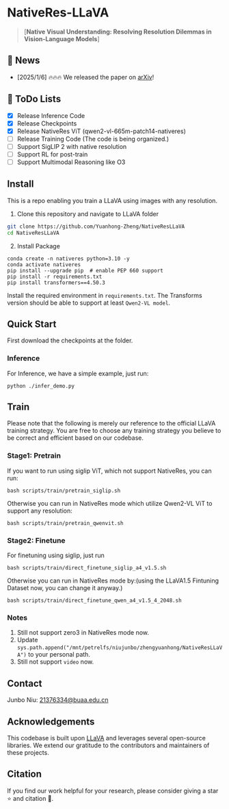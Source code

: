 # NativeRes-LLaVA
>[**Native Visual Understanding: Resolving Resolution Dilemmas in Vision-Language Models**]


## 📰 News
- [2025/1/6] 🔥🔥🔥 We released the paper on [arXiv](http://arxiv.org/abs/2501.03218)!

## 📌 ToDo Lists
- [x] Release Inference Code
- [x] Release Checkpoints
- [x] Release NativeRes ViT (qwen2-vl-665m-patch14-nativeres)
- [ ] Release Training Code (The code is being organized.)
- [ ] Support SigLIP 2 with native resolution
- [ ] Support RL for post-train
- [ ] Support Multimodal Reasoning like O3

## Install

This is a repo enabling you train a LLaVA using images with any resolution.

1. Clone this repository and navigate to LLaVA folder

```bash
git clone https://github.com/Yuanhong-Zheng/NativeResLLaVA
cd NativeResLLaVA
```

2. Install Package

```Shell
conda create -n nativeres python=3.10 -y
conda activate nativeres
pip install --upgrade pip  # enable PEP 660 support
pip install -r requirements.txt
pip install transformers==4.50.3 
```

Install the required environment in `requirements.txt`. The Transforms version should be able to support at least `Qwen2-VL model`.

## Quick Start
First download the checkpoints at the folder. 

### Inference

For Inference, we have a simple example, just run:

```
python ./infer_demo.py
```

## Train
Please note that the following is merely our reference to the official LLaVA training strategy. You are free to choose any training strategy you believe to be correct and efficient based on our codebase.

### Stage1: Pretrain

If you want to run using siglip ViT, which not support NativeRes, you can run:

```
bash scripts/train/pretrain_siglip.sh
```

Otherwise you can run in NativeRes mode which utilize Qwen2-VL ViT to support any resolution:

```
bash scripts/train/pretrain_qwenvit.sh
```

### Stage2: Finetune

For finetuning using siglip, just run

```
bash scripts/train/direct_finetune_siglip_a4_v1.5.sh
```

Otherwise you can run in NativeRes mode by:(using the LLaVA1.5 Fintuning Dataset now, you can change it anyway.)

```
bash scripts/train/direct_finetune_qwen_a4_v1.5_4_2048.sh
```

### Notes

1. Still not support zero3 in NativeRes mode now.
2. Update `sys.path.append("/mnt/petrelfs/niujunbo/zhengyuanhong/NativeResLLaVA")` to your personal path.
3. Still not support `video` now.



## Contact
Junbo Niu: 21376334@buaa.edu.cn


## Acknowledgements
This codebase is built upon [LLaVA](https://github.com/haotian-liu/LLaVA) and leverages several open-source libraries. We extend our gratitude to the contributors and maintainers of these projects.


## Citation
If you find our work helpful for your research, please consider giving a star ⭐ and citation 📝.
```bibtex

```
